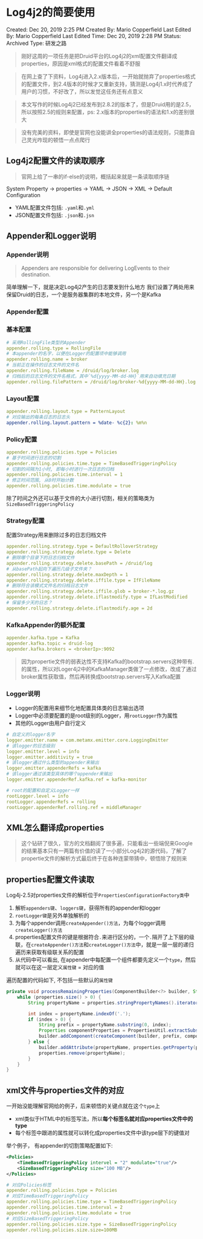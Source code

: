 # Log4j2的简要使用

Created: Dec 20, 2019 2:25 PM
Created By: Mario Copperfield
Last Edited By: Mario Copperfield
Last Edited Time: Dec 20, 2019 2:28 PM
Status: Archived
Type: 研发之路

> 刚好这周的一项任务是把Druid平台的Log4j2的xml配置文件翻译成properties，原因是xml格式的配置文件看着不舒服

> 在网上查了下资料，Log4j进入2.x版本后，一开始就抛弃了properties格式的配置文件，到2.4版本的时候才又重新支持，猜测是Log4j1.x时代养成了用户的习惯，不好改了，所以发觉这任务还有点意义

> 本文写作的时候Log4j2已经发布到2.8.2的版本了，但是Druid用的是2.5，所以按照2.5的规则来配置，ps: 2.x版本的properties的语法和1.x的差别很大

> 没有完美的资料，即使是官网也没能讲全properties的语法规则，只能靠自己灵光咋现的顿悟一点点爬行

## Log4j2配置文件的读取顺序

> 官网上给了一串的if-else的说明，概括起来就是一条读取顺序链

System Property -> properties -> YAML -> JSON -> XML -> Default Configuration

- YAML配置文件包括: `.yaml`和`.yml`
- JSON配置文件包括: `.json`和`.jsn`

## Appender和Logger说明

### Appender说明

> Appenders are responsible for delivering LogEvents to their destination.

简单理解一下，就是决定Log4j2产生的日志要发到什么地方
我们设置了两处用来保留Druid的日志，一个是服务器集群的本地文件，另一个是Kafka

### Appender配置

### 基本配置

```yaml
# 采用RollingFile类型的Appender
appender.rolling.type = RollingFile    
# 本appender的名字，以便在Logger的配置项中能够调用
appender.rolling.name = broker    
# 当前正在操作的日志文件的文件名
appender.rolling.fileName = /druid/log/broker.log   
# 归档后的日志文件的文件名格式，其中`%d{yyyy-MM-dd-HH}`用来自动填充日期
appender.rolling.filePattern = /druid/log/broker-%d{yyyy-MM-dd-HH}.log.gz
```

### Layout配置

```yaml
appender.rolling.layout.type = PatternLayout
# 对应输出的每条日志的日志头
appender.rolling.layout.pattern = %date- %c{2}: %m%n
```

### Policy配置

```yaml
appender.rolling.policies.type = Policies
# 基于时间进行日志的切割
appender.rolling.policies.time.type = TimeBasedTriggeringPolicy
# 切割的间隔为1小时, 即每小时进行一次日志的归档
appender.rolling.policies.time.interval = 1
# 修正时间范围, 从0时开始计数
appender.rolling.policies.time.modulate = true
```

除了时间之外还可以基于文件的大小进行切割，相关的策略类为`SizeBasedTriggeringPolicy`

### Strategy配置

配置Strategy用来删除过多的日志归档文件

```yaml
appender.rolling.strategy.type = DefaultRolloverStrategy
appender.rolling.strategy.delete.type = Delete
# 删除哪个目录下的日志归档文件
appender.rolling.strategy.delete.basePath = /druid/log
# 从basePath起向下遍历几级子文件夹？
appender.rolling.strategy.delete.maxDepth = 1
appender.rolling.strategy.delete.iffile.type = IfFileName
# 删除符合该模式文件名的归档日志文件
appender.rolling.strategy.delete.iffile.glob = broker-*.log.gz
appender.rolling.strategy.delete.iflastmodify.type = IfLastModified
# 保留多少天的日志？
appender.rolling.strategy.delete.iflastmodify.age = 2d
```

### KafkaAppender的额外配置

```yaml
appender.kafka.type = Kafka
appender.kafka.topic = druid-log
appender.kafka.brokers = <brokerIp>:9092
```

> 因为propertie文件的弱表达性不支持Kafka的bootstrap.servers这种带有.的属性，所以对Loger4j2中的KafkaManager类做了一点修改，改成了通过broker属性获取值，然后再转换成bootstrap.servers写入Kafka配置

### Logger说明

- Logger的配置用来细节化地配置具体类的日志输出选项
- Logger中必须要配置的是root级别的Logger，用`rootLogger`作为属性
- 其他的Logger由用户自行定义

```yaml
# 自定义的logger名字
logger.emitter.name = com.metamx.emitter.core.LoggingEmitter
# 该logger的日志级别
logger.emitter.level = info
logger.emitter.additivity = true
# 该logger通过什么类型的appender来输出
logger.emitter.appenderRefs = kafka
# 该logger通过该类型具体的哪个appender来输出
logger.emitter.appenderRef.kafka.ref = kafka-monitor

# root的配置和自定义Logger一样
rootLogger.level = info
rootLogger.appenderRefs = rolling
rootLogger.appenderRef.rolling.ref = middleManager
```

## XML怎么翻译成properties

> 这个钻研了很久，官方的文档翻阅了很多遍，只能看出一些端倪来Google的结果基本只有一两篇有价值的读了一小部分Log4j2的源代码，了解了propertie文件的解析方式最后终于在各种连蒙带猜中，顿悟除了规则来

## properties配置文件读取

Log4j-2.5对properties文件的解析位于`PropertiesConfigurationFactory类`中

1. 解析`appenders键`、`loggers键`，获得所有的appender和logger
2. `rootLogger键`是另外单独解析的
3. 为每个appender调用`createAppender()方法`，为每个logger调用`createLogger()方法`
4. properties配置文件的键是根据符合`.`来进行区分的，一个`.`隔开了上下层的级联，在`createAppender()方法`和`createLogger()方法`中，就是一层一层的递归遍历来获取有级联关系的配置
5. 从代码中可以看出, 在appender中每配置一个组件都要先定义一个`type`，然后就可以在这一层定义`属性键` = 对应的值

遍历配置的代码如下, 不包括一些默认的`属性键`

```java
private void processRemainingProperties(ComponentBuilder<?> builder, String name, Properties properties) {
    while (properties.size() > 0) {
        String propertyName = properties.stringPropertyNames().iterator().next();

        int index = propertyName.indexOf('.');
        if (index > 0) {
            String prefix = propertyName.substring(0, index);
            Properties componentProperties = PropertiesUtil.extractSubset(properties, prefix);
            builder.addComponent(createComponent(builder, prefix, componentProperties));
        } else {
            builder.addAttribute(propertyName, properties.getProperty(propertyName));
            properties.remove(propertyName);
        }
    }
}
```

## xml文件与properties文件的对应

一开始没能理解官网给的例子，后来顿悟的关键点就在这个`type`上

- xml类似于HTML中的标签写法，所以**每个标签名就对应properties文件中的type**
- 每个标签中跟进的属性就可以转化成properties文件中该type层下的键值对

举个例子， 有appender的切割策略配置如下:

```xml
<Policies>
    <TimeBasedTriggeringPolicy intervel = "2" modulate="true"/>
    <SizeBasedTriggeringPolicy size="100 MB"/>
</Policies>
```

```yaml
# 对应Policies标签
appender.rolling.policies.type = Policies
# 对应TimeBasedTriggeringPolicy
appender.rolling.policies.time.type = TimeBasedTriggeringPolicy
appender.rolling.policies.time.interval = 2
appender.rolling.policies.time.modulate = true
# 对应SizeBasedTriggeringPolicy
appender.rolling.policies.size.type = SizeBasedTriggeringPolicy
appender.rolling.policies.size.size=100MB
```